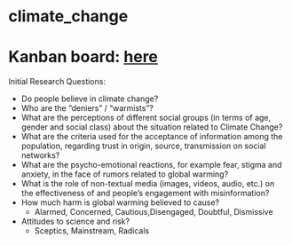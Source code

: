 # climate_change

# Kanban board: [here](https://github.com/TUB-NLP-OpenData/climate_change/projects/2) 

Initial Research Questions:

* Do people believe in climate change?
* Who are the “deniers” / “warmists”?
* What are the perceptions of different social groups (in terms of age, gender and social class) about the situation related to Climate Change?
* What are the criteria used for the acceptance of information among the population, regarding trust in origin, source, transmission on social networks?
* What are the psycho-emotional reactions, for example fear, stigma and anxiety, in the face of rumors related to global warming?
* What is the role of non-textual media (images, videos, audio, etc.) on the effectiveness of and people’s engagement with misinformation?
* How much harm is global warming believed to cause?
  * Alarmed, Concerned, Cautious,Disengaged, Doubtful, Dismissive
* Attitudes to science and risk?
  * Sceptics, Mainstream, Radicals
